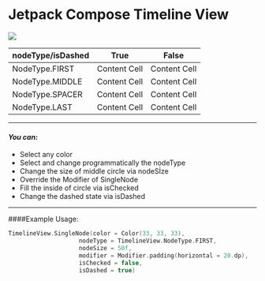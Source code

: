 # Jetpack Compose Timeline View

![](https://raw.githubusercontent.com/yeocak/ComposableTimelineView/master/forgithub/Ekran%20g%C3%B6r%C3%BCnt%C3%BCs%C3%BC%202022-02-05%2020-50-40.png)

nodeType/isDashed  |  True | False
------------- | ------------- | -------------
NodeType.FIRST  | Content Cell  | Content Cell
NodeType.MIDDLE  | Content Cell  | Content Cell
NodeType.SPACER  | Content Cell  | Content Cell
NodeType.LAST  | Content Cell  | Content Cell

------

#### *You can:*
- Select any color
- Select and change programmatically the nodeType
- Change the size of middle circle via nodeSİze
- Override the Modifier of SingleNode
- Fill the inside of circle via isChecked
- Change the dashed state via isDashed

------

####Example Usage:
```kotlin
TimelineView.SingleNode(color = Color(33, 33, 33),
					nodeType = TimelineView.NodeType.FIRST,
					nodeSize = 50f,
					modifier = Modifier.padding(horizontal = 20.dp),
					isChecked = false,
					isDashed = true)
```